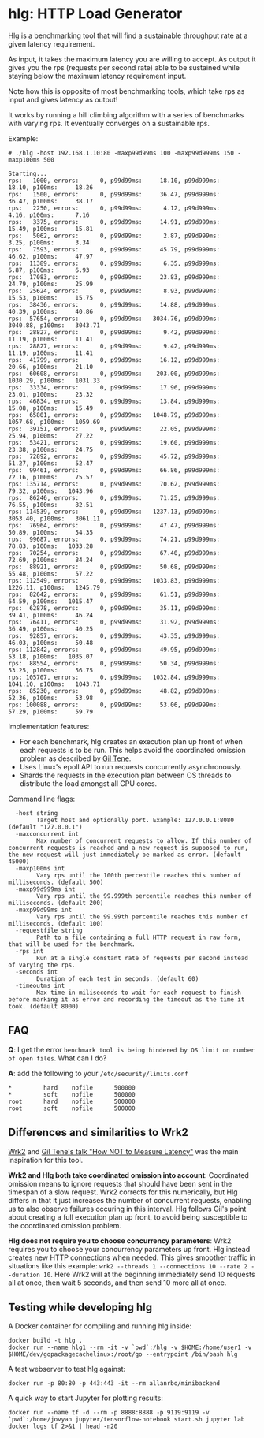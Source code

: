 # hlg: HTTP Load Generator

Hlg is a benchmarking tool that will find a sustainable throughput rate at a given latency requirement.

As input, it takes the maximum latency you are willing to accept. As output it gives you the rps (requests per second rate) able to be sustained while staying below the maximum latency requirement input.

Note how this is opposite of most benchmarking tools, which take rps as input and gives latency as output!

It works by running a hill climbing algorithm with a series of benchmarks with varying rps. It eventually converges on a sustainable rps.

Example:
```
# ./hlg -host 192.168.1.10:80 -maxp99d99ms 100 -maxp99d999ms 150 -maxp100ms 500

Starting...
rps:   1000, errors:      0, p99d99ms:     18.10, p99d999ms:     18.10, p100ms:     18.26
rps:   1500, errors:      0, p99d99ms:     36.47, p99d999ms:     36.47, p100ms:     38.17
rps:   2250, errors:      0, p99d99ms:      4.12, p99d999ms:      4.16, p100ms:      7.16
rps:   3375, errors:      0, p99d99ms:     14.91, p99d999ms:     15.49, p100ms:     15.81
rps:   5062, errors:      0, p99d99ms:      2.87, p99d999ms:      3.25, p100ms:      3.34
rps:   7593, errors:      0, p99d99ms:     45.79, p99d999ms:     46.62, p100ms:     47.97
rps:  11389, errors:      0, p99d99ms:      6.35, p99d999ms:      6.87, p100ms:      6.93
rps:  17083, errors:      0, p99d99ms:     23.83, p99d999ms:     24.79, p100ms:     25.99
rps:  25624, errors:      0, p99d99ms:      8.93, p99d999ms:     15.53, p100ms:     15.75
rps:  38436, errors:      0, p99d99ms:     14.88, p99d999ms:     40.39, p100ms:     40.86
rps:  57654, errors:      0, p99d99ms:   3034.76, p99d999ms:   3040.88, p100ms:   3043.71
rps:  28827, errors:      0, p99d99ms:      9.42, p99d999ms:     11.19, p100ms:     11.41
rps:  28827, errors:      0, p99d99ms:      9.42, p99d999ms:     11.19, p100ms:     11.41
rps:  41799, errors:      0, p99d99ms:     16.12, p99d999ms:     20.66, p100ms:     21.10
rps:  60608, errors:      0, p99d99ms:    203.00, p99d999ms:   1030.29, p100ms:   1031.33
rps:  33334, errors:      0, p99d99ms:     17.96, p99d999ms:     23.01, p100ms:     23.32
rps:  46834, errors:      0, p99d99ms:     13.84, p99d999ms:     15.08, p100ms:     15.49
rps:  65801, errors:      0, p99d99ms:   1048.79, p99d999ms:   1057.68, p100ms:   1059.69
rps:  39151, errors:      0, p99d99ms:     22.05, p99d999ms:     25.94, p100ms:     27.22
rps:  53421, errors:      0, p99d99ms:     19.60, p99d999ms:     23.38, p100ms:     24.75
rps:  72892, errors:      0, p99d99ms:     45.72, p99d999ms:     51.27, p100ms:     52.47
rps:  99461, errors:      0, p99d99ms:     66.86, p99d999ms:     72.16, p100ms:     75.57
rps: 135714, errors:      0, p99d99ms:     70.62, p99d999ms:     79.32, p100ms:   1043.96
rps:  86246, errors:      0, p99d99ms:     71.25, p99d999ms:     76.55, p100ms:     82.51
rps: 114539, errors:      0, p99d99ms:   1237.13, p99d999ms:   3053.40, p100ms:   3061.11
rps:  76964, errors:      0, p99d99ms:     47.47, p99d999ms:     50.89, p100ms:     54.35
rps:  99687, errors:      0, p99d99ms:     74.21, p99d999ms:     78.83, p100ms:   1033.28
rps:  70254, errors:      0, p99d99ms:     67.40, p99d999ms:     72.69, p100ms:     84.24
rps:  88921, errors:      0, p99d99ms:     50.68, p99d999ms:     55.48, p100ms:     57.22
rps: 112549, errors:      0, p99d99ms:   1033.83, p99d999ms:   1226.11, p100ms:   1245.79
rps:  82642, errors:      0, p99d99ms:     61.51, p99d999ms:     64.59, p100ms:   1015.47
rps:  62878, errors:      0, p99d99ms:     35.11, p99d999ms:     39.41, p100ms:     46.24
rps:  76411, errors:      0, p99d99ms:     31.92, p99d999ms:     36.49, p100ms:     40.25
rps:  92857, errors:      0, p99d99ms:     43.35, p99d999ms:     46.03, p100ms:     50.48
rps: 112842, errors:      0, p99d99ms:     49.95, p99d999ms:     53.18, p100ms:   1035.07
rps:  88554, errors:      0, p99d99ms:     50.34, p99d999ms:     53.25, p100ms:     56.75
rps: 105707, errors:      0, p99d99ms:   1032.84, p99d999ms:   1041.10, p100ms:   1043.71
rps:  85230, errors:      0, p99d99ms:     48.82, p99d999ms:     52.36, p100ms:     53.98
rps: 100088, errors:      0, p99d99ms:     53.06, p99d999ms:     57.29, p100ms:     59.79

```

Implementation features:
 * For each benchmark, hlg creates an execution plan up front of when each requests is to be run. This helps avoid the coordinated omission problem as described by [Gil Tene](https://www.youtube.com/watch?v=lJ8ydIuPFeU).
 * Uses Linux's epoll API to run requests concurrently asynchronously.
 * Shards the requests in the execution plan between OS threads to distribute the load amongst all CPU cores.

Command line flags:
```
  -host string
        Target host and optionally port. Example: 127.0.0.1:8080 (default "127.0.0.1")
  -maxconcurrent int
        Max number of concurrent requests to allow. If this number of concurrent requests is reached and a new request is supposed to run, the new request will just immediately be marked as error. (default 45000)
  -maxp100ms int
        Vary rps until the 100th percentile reaches this number of milliseconds. (default 500)
  -maxp99d999ms int
        Vary rps until the 99.999th percentile reaches this number of milliseconds. (default 200)
  -maxp99d99ms int
        Vary rps until the 99.99th percentile reaches this number of milliseconds. (default 100)
  -requestfile string
        Path to a file containing a full HTTP request in raw form, that will be used for the benchmark.
  -rps int
        Run at a single constant rate of requests per second instead of varying the rps.
  -seconds int
        Duration of each test in seconds. (default 60)
  -timeoutms int
        Max time in miliseconds to wait for each request to finish before marking it as error and recording the timeout as the time it took. (default 8000)
```

FAQ
---

**Q**: I get the error `benchmark tool is being hindered by OS limit on number of open files`. What can I do?

**A**: add the following to your `/etc/security/limits.conf`
```
*         hard    nofile      500000
*         soft    nofile      500000
root      hard    nofile      500000
root      soft    nofile      500000
```

Differences and similarities to Wrk2
---

[Wrk2](https://github.com/giltene/wrk2) and [Gil Tene's talk "How NOT to Measure Latency"](https://www.youtube.com/watch?v=lJ8ydIuPFeU) was the main inspiration for this tool.

**Wrk2 and Hlg both take coordinated omission into account**: Coordinated omission means to ignore requests that should have been sent in the timespan of a slow request. Wrk2 corrects for this numerically, but Hlg differs in that it just increases the number of concurrent requests, enabling us to also observe failures occuring in this interval. Hlg follows Gil's point about creating a full execution plan up front, to avoid being susceptible to the coordinated omission problem.

**Hlg does not require you to choose concurrency parameters**: Wrk2 requires you to choose your concurrency parameters up front. Hlg instead creates new HTTP connections when needed. This gives smoother traffic in situations like this example: `wrk2 --threads 1 --connections 10 --rate 2 --duration 10`. Here Wrk2 will at the beginning immediately send 10 requests all at once, then wait 5 seconds, and then send 10 more all at once.


Testing while developing hlg
---

A Docker container for compiling and running hlg inside:

    docker build -t hlg .
    docker run --name hlg1 --rm -it -v `pwd`:/hlg -v $HOME:/home/user1 -v $HOME/dev/gopackagecachelinux:/root/go --entrypoint /bin/bash hlg

A test webserver to test hlg against:

    docker run -p 80:80 -p 443:443 -it --rm allanrbo/minibackend

A quick way to start Jupyter for plotting results:

    docker run --name tf -d --rm -p 8888:8888 -p 9119:9119 -v `pwd`:/home/jovyan jupyter/tensorflow-notebook start.sh jupyter lab
    docker logs tf 2>&1 | head -n20
